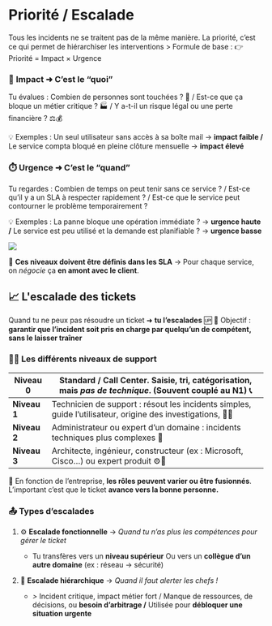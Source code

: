 # Priorité / Escalade

Tous les incidents ne se traitent pas de la même manière. La priorité, c’est ce qui permet de hiérarchiser les interventions > Formule de base : 👉 Priorité = Impact × Urgence


### 🔧 **Impact ➜ C’est le “quoi”**

Tu évalues : Combien de personnes sont touchées ? 👥 / Est-ce que ça bloque un métier critique ? 🏭 / Y a-t-il un risque légal ou une perte financière ? ⚖️💰

💡 Exemples : Un seul utilisateur sans accès à sa boîte mail → **impact faible /** Le service compta bloqué en pleine clôture mensuelle → **impact élevé**

### ⏱️ **Urgence ➜ C’est le “quand”**

Tu regardes : Combien de temps on peut tenir sans ce service ? / Est-ce qu’il y a un SLA à respecter rapidement ? / Est-ce que le service peut contourner le problème temporairement ?

💡 Exemples : La panne bloque une opération immédiate ? → **urgence haute /** Le service est peu utilisé et la demande est planifiable ? → **urgence basse**

![](../../../../media/Cours-Intro-ITIL4-V2-Priorité-Escalade-image1.png)

📜 **Ces niveaux doivent être définis dans les SLA** → Pour chaque service, on *négocie* ça **en amont avec le client**.

## 📈 **L'escalade des tickets**

Quand tu ne peux pas résoudre un ticket ➜ **tu l’escalades** 🆙 🎯 Objectif : **garantir que l’incident soit pris en charge par quelqu’un de compétent, sans le laisser traîner**

### 👨‍🔧 **Les différents niveaux de support**

| **Niveau 0** | Standard / Call Center. Saisie, tri, catégorisation, mais *pas de technique*. (Souvent couplé au N1) 📞 |
|--|--|
| **Niveau 1** | Technicien de support : résout les incidents simples, guide l’utilisateur, origine des investigations, 🧑‍💻 |
| **Niveau 2** | Administrateur ou expert d’un domaine : incidents techniques plus complexes 🧠 |
| **Niveau 3** | Architecte, ingénieur, constructeur (ex : Microsoft, Cisco…) ou expert produit ⚙️🧪 |

💬 En fonction de l’entreprise, **les rôles peuvent varier ou être fusionnés**. L’important c’est que le ticket **avance vers la bonne personne.**

### 📤 **Types d’escalades**

1.  ⚙️ **Escalade fonctionnelle** → *Quand tu n’as plus les compétences pour gérer le ticket*

    - Tu transfères vers un **niveau supérieur** Ou vers un **collègue d’un autre domaine** (ex : réseau → sécurité)

2.  🧨 **Escalade hiérarchique** → *Quand il faut alerter les chefs !*

    - *>* Incident critique, impact métier fort / Manque de ressources, de décisions, ou **besoin d’arbitrage /** Utilisée pour **débloquer une situation urgente**

